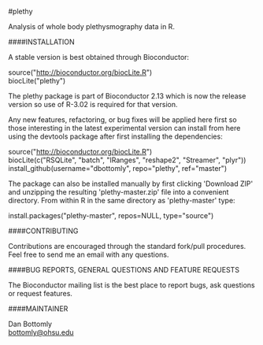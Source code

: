 #plethy


Analysis of whole body plethysmography data in R.

####INSTALLATION

A stable version is best obtained through Bioconductor:

source("http://bioconductor.org/biocLite.R")  
biocLite("plethy")

The plethy package is part of Bioconductor 2.13 which is now the release version so use of R-3.02 is required
for that version.

Any new features, refactoring, or bug fixes will be applied here first so those interesting in the latest
experimental version can install from here using the devtools package after first installing the dependencies:

source("http://bioconductor.org/biocLite.R")  
biocLite(c("RSQLite", "batch", "IRanges", "reshape2", "Streamer", "plyr"))  
install_github(username="dbottomly", repo="plethy", ref="master")

The package can also be installed manually by first clicking 'Download ZIP' and unzipping the resulting 'plethy-master.zip'
file into a convenient directory.  From within R in the same directory as 'plethy-master' type:

install.packages("plethy-master", repos=NULL, type="source")

####CONTRIBUTING

Contributions are encouraged through the standard fork/pull procedures.  Feel free to send me an email with any 
questions.

####BUG REPORTS, GENERAL QUESTIONS AND FEATURE REQUESTS

The Bioconductor mailing list is the best place to report bugs, ask questions or request features.

####MAINTAINER

Dan Bottomly  
bottomly@ohsu.edu
